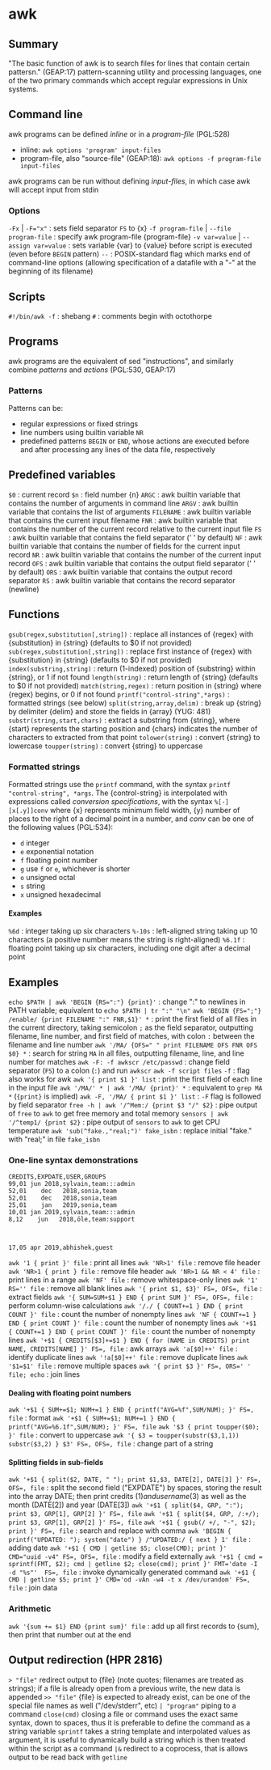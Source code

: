 # awk

## Summary
"The basic function of awk is to search files for lines that contain certain pattersn." (GEAP:17)
pattern-scanning utility and processing languages, one of the two primary commands which accept regular expressions in Unix systems.

## Command line
awk programs can be defined _inline_ or in a _program-file_ (PGL:528)
  - inline: `awk options 'program' input-files`
  - program-file, also "source-file" (GEAP:18): `awk options -f program-file input-files` 

awk programs can be run without defining _input-files_, in which case awk will accept input from stdin

### Options
`-Fx` | `-F="x"` : sets field separator `FS` to {x}
`-f program-file` | `--file program-file` : specify awk program-file {program-file}
`-v var=value` | `--assign var=value` : sets variable {var} to {value} before script is executed (even before `BEGIN` pattern)
`--` : POSIX-standard flag which marks end of command-line options (allowing specification of a datafile with a "-" at the beginning of its filename)

## Scripts
`#!/bin/awk -f` : shebang
`#` : comments begin with octothorpe

## Programs
awk programs are the equivalent of sed "instructions", and similarly combine _patterns_ and _actions_ (PGL:530, GEAP:17)

### Patterns
Patterns can be:
  - regular expressions or fixed strings
  - line numbers using builtin variable `NR`
  - predefined patterns `BEGIN` or `END`, whose actions are executed before and after processing any lines of the data file, respectively

## Predefined variables
`$0` : current record
`$n` : field number {n}
`ARGC` : awk builtin variable that contains the number of arguments in command line
`ARGV` : awk builtin variable that contains the list of arguments
`FILENAME` : awk builtin variable that contains the current input filename
`FNR` : awk builtin variable that contains the number of the current record relative to the current input file
`FS` : awk builtin variable that contains the field separator (' ' by default)
`NF` : awk builtin variable that contains the number of fields for the current input record
`NR` : awk builtin variable that contains the number of the current input record
`OFS` : awk builtin variable that contains the output field separator (' ' by default)
`ORS` : awk builtin variable that contains the output record separator
`RS` : awk builtin variable that contains the record separator (newline)

## Functions
`gsub(regex,substitution[,string])` : replace all instances of {regex} with {substitution} in {string} (defaults to $0 if not provided)
`sub(regex,substitution[,string])` : replace first instance of {regex} with {substitution} in {string} (defaults to $0 if not provided)
`index(substring,string)` : return (1-indexed) position of {substring} within {string}, or 1 if not found
`length(string)` : return length of {string} (defaults to $0 if not provided)
`match(string,regex)` : return position in {string} where {regex} begins, or 0 if not found
`printf("control-string",*args)` : formatted strings (see below)
`split(string,array,delim)` : break up {string} by delimiter {delim} and store the fields in {array} (YUG: 481)
`substr(string,start,chars)` : extract a substring from {string}, where {start} represents the starting position and {chars} indicates the number of characters to extracted from that point
`tolower(string)` : convert {string} to lowercase
`toupper(string)` : convert {string} to uppercase

### Formatted strings
Formatted strings use the `printf` command, with the syntax `printf "control-string", *args`. The {control-string} is interpolated with expressions called _conversion specifications_, with the syntax `%[-][x[.y]]conv` where {x} represents minimum field width, {y} number of places to the right of a decimal point in a number, and _conv_ can be one of the following values (PGL:534):
  - `d` integer
  - `e` exponential notation
  - `f` floating point number
  - `g` use `f` or `e`, whichever is shorter
  - `o` unsigned octal
  - `s` string
  - `x` unsigned hexadecimal

#### Examples
`%6d` : integer taking up six characters
`%-10s` : left-aligned string taking up 10 characters (a positive number means the string is right-aligned)
`%6.1f` : floating point taking up six characters, including one digit after a decimal point

## Examples
`echo $PATH | awk 'BEGIN {RS=":"} {print}'` : change ":" to newlines in PATH variable; equivalent to `echo $PATH | tr ":" "\n"` 
`awk 'BEGIN {FS=";"} /enable/ {print FILENAME ":" FNR,$1}' *` : print the first field of all files in the current directory, taking semicolon `;` as the field separator, outputting filename, line number, and first field of matches, with colon `:` between the filename and line number
`awk '/MA/ {OFS=" " print FILENAME OFS FNR OFS $0} *` : search for string `MA` in all files, outputting filename, line, and line number for matches
`awk -F: -f awkscr /etc/passwd` : change field separator (`FS`) to a colon (`:`) and run `awkscr`
`awk -f script files` `-f` : flag also works for awk
`awk '{ print $1 }' list` : print the first field of each line in the input file
`awk '/MA/' * | awk '/MA/ {print}' *` : equivalent to `grep MA *` (`{print}` is implied)
`awk -F, '/MA/ { print $1 }' list` : `-F` flag is followed by field separator
`free -h | awk '/^Mem:/ {print $3 "/" $2}` : pipe output of `free` to `awk` to get free memory and total memory
`sensors | awk '/^temp1/ {print $2}` : pipe output of `sensors` to `awk` to get CPU temperature
`awk 'sub(^fake.,"real;")' fake_isbn` : replace initial "fake." with "real;" in file `fake_isbn`

### One-line syntax demonstrations
```
CREDITS,EXPDATE,USER,GROUPS
99,01 jun 2018,sylvain,team:::admin
52,01    dec   2018,sonia,team
52,01    dec   2018,sonia,team
25,01    jan   2019,sonia,team
10,01 jan 2019,sylvain,team:::admin
8,12    jun   2018,öle,team:support



17,05 apr 2019,abhishek,guest
```

`awk '1 { print }' file` : print all lines
`awk 'NR>1' file` : remove file header
`awk 'NR>1 { print } file` : remove file header
`awk 'NR>1 && NR < 4' file` : print lines in a range
`awk 'NF' file` : remove whitespace-only lines
`awk '1' RS='' file` : remove all blank lines
`awk '{ print $1, $3}' FS=, OFS=, file` : extract fields
`awk '{ SUM=SUM+$1 } END { print SUM }' FS=, OFS=, file` : perform column-wise calculations
`awk '/./ { COUNT+=1 } END { print COUNT }' file` : count the number of nonempty lines
`awk 'NF { COUNT+=1 } END { print COUNT }' file` : count the number of nonempty lines
`awk '+$1 { COUNT+=1 } END { print COUNT }' file` : count the number of nonempty lines
`awk '+$1 { CREDITS[$3]+=$1 } END { for (NAME in CREDITS) print NAME, CREDITS[NAME] }' FS=, file` : awk arrays
`awk 'a[$0]++' file` : identify duplicate lines
`awk '!a[$0]++' file` : remove duplicate lines
`awk '$1=$1' file` : remove multiple spaces
`awk '{ print $3 }' FS=, ORS=' ' file; echo`
: join lines

#### Dealing with floating point numbers
`awk '+$1 { SUM+=$1; NUM+=1 } END { printf("AVG=%f",SUM/NUM); }' FS=, file` : format 
`awk '+$1 { SUM+=$1; NUM+=1 } END { printf("AVG=%6.1f",SUM/NUM); }' FS=, file` 
`awk '$3 { print toupper($0); }' file` : convert to uppercase 
`awk '{ $3 = toupper(substr($3,1,1)) substr($3,2) } $3' FS=, OFS=, file` : change part of a string

#### Splitting fields in sub-fields
`awk '+$1 { split($2, DATE, " "); print $1,$3, DATE[2], DATE[3] }' FS=, OFS=, file` : split the second field ("EXPDATE") by spaces, storing the result into the array DATE; then print credits ($1) and username ($3) as well as the month (DATE[2]) and year (DATE[3]) 
`awk '+$1 { split($4, GRP, ":"); print $3, GRP[1], GRP[2] }' FS=, file` 
`awk '+$1 { split($4, GRP, /:+/); print $3, GRP[1], GRP[2] }' FS=, file` 
`awk '+$1 { gsub(/ +/, "-", $2); print }' FS=, file` : search and replace with comma 
`awk 'BEGIN { printf("UPDATED: "); system("date") } /^UPDATED:/ { next } 1' file` : adding date 
`awk '+$1 { CMD | getline $5; close(CMD); print }' CMD="uuid -v4" FS=, OFS=, file` : modify a field externally 
`awk '+$1 { cmd = sprintf(FMT, $2); cmd | getline $2; close(cmd); print }' FMT='date -I -d "%s"'  FS=, file` : invoke dynamically generated command
`awk '+$1 { CMD | getline $5; print }' CMD='od -vAn -w4 -t x /dev/urandom' FS=, file` : join data

### Arithmetic
`awk '{sum += $1} END {print sum}' file` : add up all first records to {sum}, then print that number out at the end

## Output redirection (HPR 2816)
`> "file"` redirect output to {file} (note quotes; filenames are treated as strings); if a file is already open from a previous write, the new data is appended
`>> "file"` {file} is expected to already exist, can be one of the special file names as well ("/dev/stderr", etc)
`| "program"` piping to a command
`close(cmd)` closing a file or command uses the exact same syntax, down to spaces, thus it is preferable to define the command as a string variable
`sprintf` takes a string template and interpolated values as argument, it is useful to dynamically build a string which is then treated within the script as a command
`|&` redirect to a coprocess, that is allows output to be read back with `getline`

